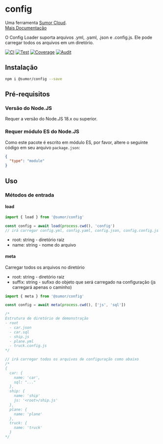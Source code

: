 # config

Uma ferramenta [Sumor Cloud](https://sumor.cloud).  
[Mais Documentação](https://sumor.cloud/config)

O Config Loader suporta arquivos .yml, .yaml, .json e .config.js. Ele pode carregar todos os arquivos em um diretório.

[![CI](https://github.com/sumor-cloud/config/actions/workflows/ci.yml/badge.svg)](https://github.com/sumor-cloud/config/actions/workflows/ci.yml)
[![Test](https://github.com/sumor-cloud/config/actions/workflows/ut.yml/badge.svg)](https://github.com/sumor-cloud/config/actions/workflows/ut.yml)
[![Coverage](https://github.com/sumor-cloud/config/actions/workflows/coverage.yml/badge.svg)](https://github.com/sumor-cloud/config/actions/workflows/coverage.yml)
[![Audit](https://github.com/sumor-cloud/config/actions/workflows/audit.yml/badge.svg)](https://github.com/sumor-cloud/config/actions/workflows/audit.yml)

## Instalação

```bash
npm i @sumor/config --save
```

## Pré-requisitos

### Versão do Node.JS

Requer a versão do Node.JS 18.x ou superior.

### Requer módulo ES do Node.JS

Como este pacote é escrito em módulo ES, por favor, altere o seguinte código em seu arquivo `package.json`:

```json
{
  "type": "module"
}
```

## Uso

### Métodos de entrada

#### load

```js
import { load } from '@sumor/config'

const config = await load(process.cwd(), 'config')
// irá carregar config.yml, config.yaml, config.json, config.config.js
```

- root: string - diretório raiz
- name: string - nome do arquivo

#### meta

Carregar todos os arquivos no diretório

- root: string - diretório raiz
- suffix: string - sufixo do objeto que será carregado na configuração (js carregará apenas o caminho)

```js
import { meta } from '@sumor/config'

const config = await meta(process.cwd(), ['js', 'sql'])

/*
Estrutura de diretório de demonstração
- root
  - car.json
  - car.sql
  - ship.js
  - plane.yml
  - truck.config.js
*/

// irá carregar todos os arquivos de configuração como abaixo
/*
{
  car: {
    name: 'car',
    sql: "..."
  },
  ship: {
    name: 'ship'
    js: '<root>/ship.js'
  },
  plane: {
    name: 'plane'
  },
  truck: {
    name: 'truck'
  }
*/
```
